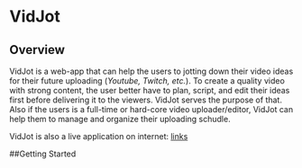 # VidJot
## Overview
VidJot is a web-app that can help the users to jotting down their video ideas for their future uploading (*Youtube, Twitch, etc.*). To create a quality video with strong content, the user better have to plan, script, and edit their ideas first before delivering it to the viewers. VidJot serves the purpose of that. Also if the users is a full-time or hard-core video uploader/editor, VidJot can help them to manage and organize their uploading schudle.

VidJot is also a live application on internet: [links](URL_to_wiki)

##Getting Started


